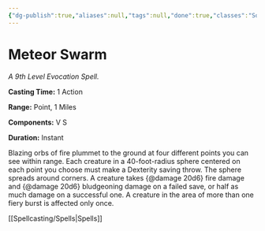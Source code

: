 ```yaml
---
{"dg-publish":true,"aliases":null,"tags":null,"done":true,"classes":"Sorcerer, Wizard,","spellLevel":9,"school":"Evocation","source":"PHB","permalink":"/spells/meteor-swarm/","dgHomeLink":false,"dgPassFrontmatter":true}
---
```


# Meteor Swarm
*A 9th Level Evocation Spell.*

**Casting Time:** 1 Action

**Range:** Point, 1 Miles

**Components:** V S 

**Duration:** Instant

Blazing orbs of fire plummet to the ground at four different points you can see within range. Each creature in a 40-foot-radius sphere centered on each point you choose must make a Dexterity saving throw. The sphere spreads around corners. A creature takes {@damage 20d6} fire damage and {@damage 20d6} bludgeoning damage on a failed save, or half as much damage on a successful one. A creature in the area of more than one fiery burst is affected only once.

[[Spellcasting/Spells|Spells]]